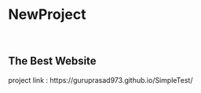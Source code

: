 <!-- git push origin main  -->
# NewProject
<br>
<h2>The Best Website</h2>
project link : https://guruprasad973.github.io/SimpleTest/